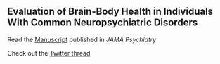 ## Evaluation of Brain-Body Health in Individuals With Common Neuropsychiatric Disorders
Read the [Manuscript](https://jamanetwork.com/journals/jamapsychiatry/fullarticle/2804355?guestAccessKey=1b2a2eb2-ffa6-4ec1-b702-fc9b8eb4c840&utm_source=twitter&utm_medium=social_jamapsyc&utm_term=9715223583&utm_campaign=article_alert&linkId=211603806) published in *JAMA Psychiatry*

Check out the [Twitter thread](https://twitter.com/yetianmed/status/1651483589098483712)
